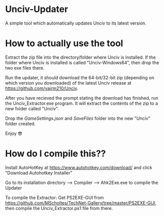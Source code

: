 # Unciv-Updater
A simple tool which automatically updates Unciv to its latest version.

# How to actually use the tool

Extract the zip file into the directory/folder where Unciv is installed. If the folder where Unciv is installed is called "Unciv-Windows64", then drop the two exe files there.

Run the updater, it should download the 64-bit/32-bit zip (depending on which version you downloaded) of the latest Unciv release at https://github.com/yairm210/Unciv.

After you have recieved the prompt stating the download has finished, run the Unciv_Extractor.exe program. It will extract the contents of the zip to a new folder called "Unciv". 

Drop the *GameSettings.json* and *SaveFiles* folder into the new "Unciv" folder created. 

Enjoy 😎

# How do I compile this??

Install AutoHotKey at https://www.autohotkey.com/download/ and click "Download Autohotkey Installer"

Go to its installation directory --> Compiler --> Ahk2Exe.exe to compile the Updater

To compile the Extractor:
Get PS2EXE-GUI from https://github.com/MScholtes/TechNet-Gallery/tree/master/PS2EXE-GUI, then compile the Unciv_Extractor.ps1 file from there.
